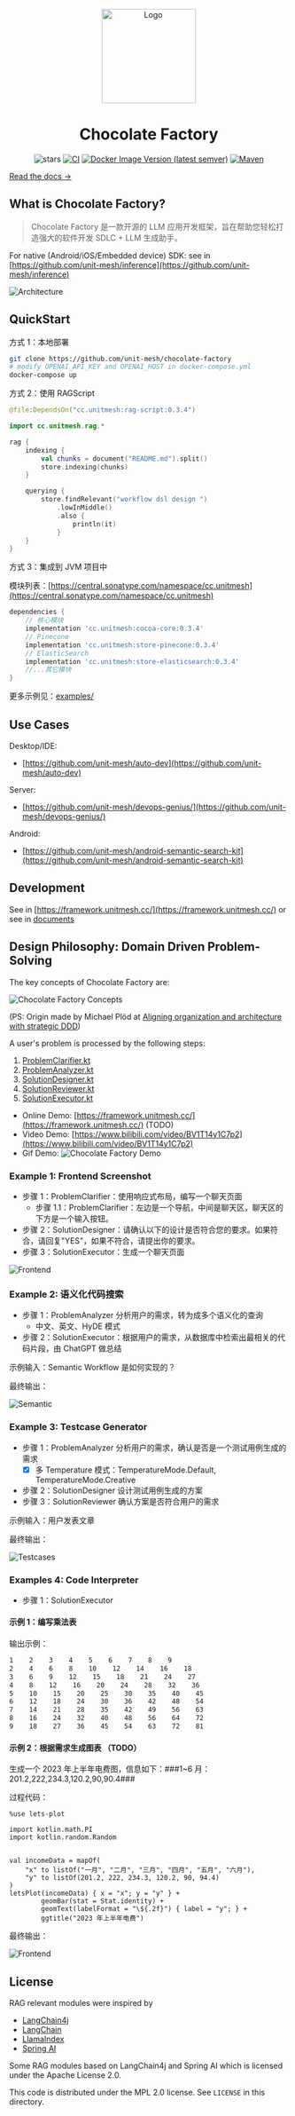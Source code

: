 <p align="center">
  <a href="https://framework.unitmesh.cc/"><img src="docs/logo.svg" alt="Logo" height=170></a>
</p>
<h1 align="center">Chocolate Factory</h1>

<p align="center">
<img src="https://img.shields.io/github/stars/unit-mesh/chocolate-factory" alt="stars">
<a href="https://github.com/unit-mesh/chocolate-factory/actions/workflows/build.yml"><img src="https://github.com/unit-mesh/chocolate-factory/actions/workflows/build.yml/badge.svg" alt="CI" /></a>
<a href="https://hub.docker.com/r/unitmesh"><img src="https://img.shields.io/docker/v/unitmesh/chocolate-factory/latest" alt="Docker Image Version (latest semver)" /></a>
<a href="https://central.sonatype.com/namespace/cc.unitmesh"><img src="https://img.shields.io/maven-central/v/cc.unitmesh/cocoa-core"  alt="Maven"/></a>
</p>

[Read the docs →](https://framework.unitmesh.cc/)

## What is Chocolate Factory?

> Chocolate Factory 是一款开源的 LLM 应用开发框架，旨在帮助您轻松打造强大的软件开发 SDLC + LLM 生成助手。

For native (Android/iOS/Embedded device) SDK:
see in [https://github.com/unit-mesh/inference](https://github.com/unit-mesh/inference)

![Architecture](docs/architecture.svg)

## QuickStart

方式 1：本地部署

```bash
git clone https://github.com/unit-mesh/chocolate-factory
# modify OPENAI_API_KEY and OPENAI_HOST in docker-compose.yml
docker-compose up
```

方式 2：使用 RAGScript

```kotlin
@file:DependsOn("cc.unitmesh:rag-script:0.3.4")

import cc.unitmesh.rag.*

rag {
    indexing {
        val chunks = document("README.md").split()
        store.indexing(chunks)
    }

    querying {
        store.findRelevant("workflow dsl design ")
            .lowInMiddle()
            .also {
                println(it)
            }
    }
}
```

方式 3：集成到 JVM 项目中

模块列表：[https://central.sonatype.com/namespace/cc.unitmesh](https://central.sonatype.com/namespace/cc.unitmesh)

```groovy
dependencies {
    // 核心模块
    implementation 'cc.unitmesh:cocoa-core:0.3.4'
    // Pinecone
    implementation 'cc.unitmesh:store-pinecone:0.3.4'
    // ElasticSearch
    implementation 'cc.unitmesh:store-elasticsearch:0.3.4'
    //...其它模块
}
```

更多示例见：[examples/](https://github.com/unit-mesh/chocolate-factory-examples)

## Use Cases

Desktop/IDE: 

- [https://github.com/unit-mesh/auto-dev](https://github.com/unit-mesh/auto-dev)

Server:

- [https://github.com/unit-mesh/devops-genius/](https://github.com/unit-mesh/devops-genius/)

Android:

- [https://github.com/unit-mesh/android-semantic-search-kit](https://github.com/unit-mesh/android-semantic-search-kit)

## Development

See in [https://framework.unitmesh.cc/](https://framework.unitmesh.cc/) or see in [documents](./docs)

## Design Philosophy: Domain Driven Problem-Solving

The key concepts of Chocolate Factory are:

![Chocolate Factory Concepts](docs/images/chocolate-factory.svg)

(PS: Origin made by Michael Plöd
at [Aligning organization and architecture with strategic DDD](https://speakerdeck.com/mploed/aligning-organization-and-architecture-with-strategic-ddd))

A user's problem is processed by the following steps:

1. [ProblemClarifier.kt](cocoa-core/src/main/kotlin/cc/unitmesh/cf/core/flow/ProblemClarifier.kt)
2. [ProblemAnalyzer.kt](cocoa-core/src/main/kotlin/cc/unitmesh/cf/core/flow/ProblemAnalyzer.kt)
3. [SolutionDesigner.kt](cocoa-core/src/main/kotlin/cc/unitmesh/cf/core/flow/SolutionDesigner.kt)
4. [SolutionReviewer.kt](cocoa-core/src/main/kotlin/cc/unitmesh/cf/core/flow/SolutionReviewer.kt)
5. [SolutionExecutor.kt](cocoa-core/src/main/kotlin/cc/unitmesh/cf/core/flow/SolutionExecutor.kt)

- Online Demo: [https://framework.unitmesh.cc/](https://framework.unitmesh.cc/) (TODO)
- Video Demo: [https://www.bilibili.com/video/BV1T14y1C7p2](https://www.bilibili.com/video/BV1T14y1C7p2)
- Gif Demo: ![Chocolate Factory Demo](https://unitmesh.cc/cf/testcase-demo.gif)

### Example 1: Frontend Screenshot

- 步骤 1：ProblemClarifier：使用响应式布局，编写一个聊天页面
    - 步骤 1.1：ProblemClarifier：左边是一个导航，中间是聊天区，聊天区的下方是一个输入按钮。
- 步骤 2：SolutionDesigner：请确认以下的设计是否符合您的要求。如果符合，请回复"YES"，如果不符合，请提出你的要求。
- 步骤 3：SolutionExecutor：生成一个聊天页面

![Frontend](https://unitmesh.cc/cf/chocolate-factory-fe-demo-1.png)

### Example 2: 语义化代码搜索

- 步骤 1：ProblemAnalyzer 分析用户的需求，转为成多个语义化的查询
    - 中文、英文、HyDE 模式
- 步骤 2：SolutionExecutor：根据用户的需求，从数据库中检索出最相关的代码片段，由 ChatGPT 做总结

示例输入：Semantic Workflow 是如何实现的？

最终输出：

![Semantic](https://unitmesh.cc/cf/semantic-query-example.png)

### Example 3: Testcase Generator

- 步骤 1：ProblemAnalyzer 分析用户的需求，确认是否是一个测试用例生成的需求
    - [x] 多 Temperature 模式：TemperatureMode.Default, TemperatureMode.Creative
- 步骤 2：SolutionDesigner 设计测试用例生成的方案
- 步骤 3：SolutionReviewer 确认方案是否符合用户的需求

示例输入：用户发表文章

最终输出：

![Testcases](https://unitmesh.cc/cf/chocolate-factory-demo-3.png)

### Examples 4: Code Interpreter

- 步骤 1：SolutionExecutor

#### 示例 1：编写乘法表

输出示例：

```markdown
1    2    3    4    5    6    7    8    9
2    4    6    8    10    12    14    16    18
3    6    9    12    15    18    21    24    27
4    8    12    16    20    24    28    32    36
5    10    15    20    25    30    35    40    45
6    12    18    24    30    36    42    48    54
7    14    21    28    35    42    49    56    63
8    16    24    32    40    48    56    64    72
9    18    27    36    45    54    63    72    81    
```

#### 示例 2：根据需求生成图表 （TODO）

生成一个 2023 年上半年电费图，信息如下：###1~6 月：201.2,222,234.3,120.2,90,90.4###

过程代码：

```kotlin-scripting
%use lets-plot

import kotlin.math.PI
import kotlin.random.Random


val incomeData = mapOf(
    "x" to listOf("一月", "二月", "三月", "四月", "五月", "六月"),
    "y" to listOf(201.2, 222, 234.3, 120.2, 90, 94.4)
)
letsPlot(incomeData) { x = "x"; y = "y" } +
        geomBar(stat = Stat.identity) +
        geomText(labelFormat = "\${.2f}") { label = "y"; } +
        ggtitle("2023 年上半年电费")
```

最终输出：

![Frontend](https://unitmesh.cc/cf/chocolate-factory-demo-2.png)

## License

RAG relevant modules were inspired by

- [LangChain4j](https://github.com/langchain4j/langchain4j)
- [LangChain](https://github.com/hwchase17/langchain)
- [LlamaIndex](https://github.com/jerryjliu/llama_index)
- [Spring AI](https://github.com/spring-projects-experimental/spring-ai)

Some RAG modules based on LangChain4j and Spring AI which is licensed under the Apache License 2.0.

This code is distributed under the MPL 2.0 license. See `LICENSE` in this directory.
